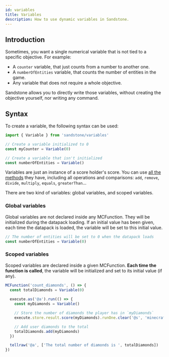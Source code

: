 ```yaml
---
id: variables
title: Variables
description: How to use dynamic variables in Sandstone.
---
```


## Introduction

Sometimes, you want a single numerical variable that is not tied to a specific objective. For example:
- A `counter` variable, that just counts from a number to another one.
- A `numberOfEntities` variable, that counts the number of entities in the game.
- Any variable that does not require a whole objective.

Sandstone allows you to directly write those variables, without creating the objective yourself, nor writing any command.

## Syntax

To create a variable, the following syntax can be used:
```ts
import { Variable } from 'sandstone/variables'

// Create a variable initialized to 0
const myCounter = Variable(0)

// Create a variable that isn't initialized
const numberOfEntities = Variable()
```

Variables are just an instance of a score holder's score. You can use [all the methods](objectives#scores-holders) they have, including all operations and comparisons: `add`, `remove`, `divide`, `multiply`, `equals`, `greaterThan`...

There are two kind of variables: global variables, and scoped variables.

### Global variables

Global variables are not declared inside any MCFunction. They will be initialized during the datapack loading. If an initial value has been given, each time the datapack is loaded, the variable will be set to this initial value.

```ts
// The number of entities will be set to 0 when the datapack loads
const numberOfEntities = Variable(0)
```

### Scoped variables
Scoped variables are declared inside a given MCFunction. 
**Each time the function is called**, the variable will be initialized and set to its initial value (if any).

```ts
MCFunction('count_diamonds', () => {
  const totalDiamonds = Variable(0)
  
  execute.as('@a').run(() => {
    const myDiamonds = Variable()

    // Store the number of diamonds the player has in `myDiamonds`
    execute.store.result.score(myDiamonds).runOne.clear('@s', 'minecraft:diamonds', 0)

    // Add user diamonds to the total
    totalDiamonds.add(myDiamonds)
  })

  tellraw('@a', ['The total number of diamonds is ', totalDiamonds])
})
```
